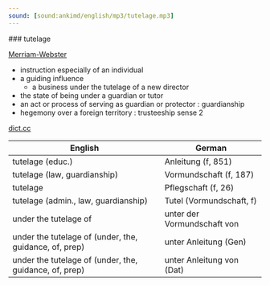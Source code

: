 ```yaml
---
sound: [sound:ankimd/english/mp3/tutelage.mp3]
---
```


\### tutelage

[Merriam-Webster](https://www.merriam-webster.com/dictionary/tutelage)

- instruction especially of an individual
- a guiding influence
    - a business under the tutelage of a new director
- the state of being under a guardian or tutor
- an act or process of serving as guardian or protector : guardianship
- hegemony over a foreign territory : trusteeship sense 2

[dict.cc](https://www.dict.cc/tutelage)

| English        | German       |
| -------------- | ------------ |
| tutelage (educ.) | Anleitung (f, 851) |
| tutelage (law, guardianship) | Vormundschaft (f, 187) |
| tutelage | Pflegschaft (f, 26) |
| tutelage (admin., law, guardianship) | Tutel (Vormundschaft, f) |
| under the tutelage of | unter der Vormundschaft von |
| under the tutelage of (under, the, guidance, of, prep) | unter Anleitung (Gen) |
| under the tutelage of (under, the, guidance, of, prep) | unter Anleitung von (Dat) |
